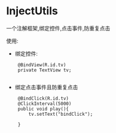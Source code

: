 # InjectUtils
一个注解框架,绑定控件,点击事件,防重复点击

使用:

- 绑定控件:

  ```
   @BindView(R.id.tv)
   private TextView tv;
   
  ```


- 绑定点击事件且防重复点击

  ```
   @BindClick(R.id.tv)
   @ClickInterval(5000)
   public void play(){
       tv.setText("bindClick");

   }
  ```

  ​